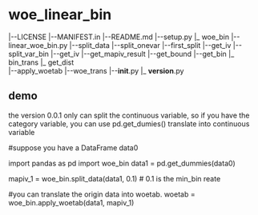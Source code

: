 # woe_linear_bin
|--LICENSE
|--MANIFEST.in
|--README.md
|--setup.py
|_ woe_bin
   |--linear_woe_bin.py
      |--split_data
         |--split_onevar
            |--first_split
               |--get_iv
            |--split_var_bin
               |--get_iv
            |--get_mapiv_result
               |--get_bound
               |--get_bin
                  |_ bin_trans
               |_ get_dist              
      |--apply_woetab
         |--woe_trans
    |--__init__.py
    |_ __version__.py


## demo 
the version 0.0.1 only can split the continuous variable, so if you have the category variable, 
you can use pd.get_dumies() translate into  continuous variable

#suppose you have a DataFrame data0

import pandas as pd
import woe_bin
data1 = pd.get_dummies(data0)

mapiv_1 = woe_bin.split_data(data1, 0.1) # 0.1 is the min_bin reate

#you can translate the origin data into woetab.
woetab = woe_bin.apply_woetab(data1, mapiv_1)
